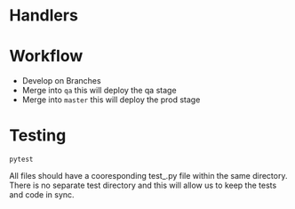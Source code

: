 # <name>

# Handlers

# Workflow

 - Develop on Branches
 - Merge into `qa` this will deploy the qa stage
 - Merge into `master` this will deploy the prod stage

# Testing

```
pytest
```

All files should have a cooresponding test_<name>.py file within the same
directory. There is no separate test directory and this will allow us to keep
the tests and code in sync.